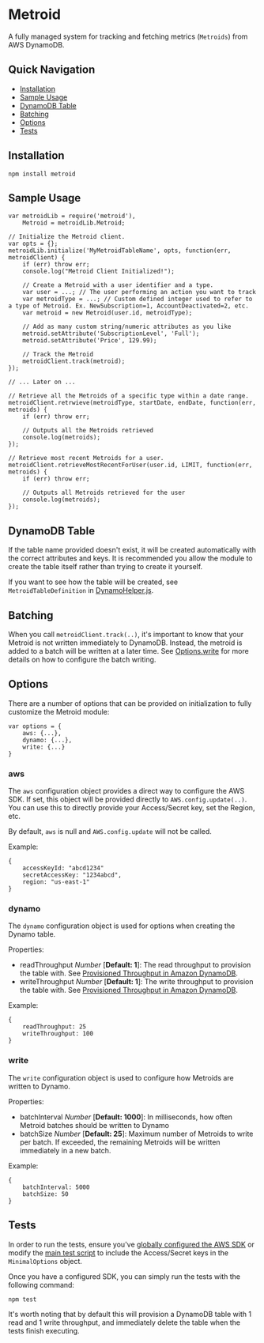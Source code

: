 # Metroid

A fully managed system for tracking and fetching metrics (`Metroids`) from AWS DynamoDB. 

## Quick Navigation
- [Installation](#Installation)
- [Sample Usage](#Sample-Usage)
- [DynamoDB Table](#Dynamo-DBTable)
- [Batching](#Batching)
- [Options](#Options)
- [Tests](#Tests)

## Installation
```
npm install metroid
```

## Sample Usage

```node
var metroidLib = require('metroid'),
    Metroid = metroidLib.Metroid;

// Initialize the Metroid client.
var opts = {};
metroidLib.initialize('MyMetroidTableName', opts, function(err, metroidClient) {
    if (err) throw err;
    console.log("Metroid Client Initialized!");
    
    // Create a Metroid with a user identifier and a type.
    var user = ...; // The user performing an action you want to track
    var metroidType = ...; // Custom defined integer used to refer to a type of Metroid. Ex. NewSubscription=1, AccountDeactivated=2, etc.
    var metroid = new Metroid(user.id, metroidType);
    
    // Add as many custom string/numeric attributes as you like
    metroid.setAttribute('SubscriptionLevel', 'Full');
    metroid.setAttribute('Price', 129.99);
    
    // Track the Metroid
    metroidClient.track(metroid);
});

// ... Later on ...

// Retrieve all the Metroids of a specific type within a date range.
metroidClient.retrwieve(metroidType, startDate, endDate, function(err, metroids) {
    if (err) throw err;
    
    // Outputs all the Metroids retrieved
    console.log(metroids);
});

// Retrieve most recent Metroids for a user.
metroidClient.retrieveMostRecentForUser(user.id, LIMIT, function(err, metroids) {
    if (err) throw err;
    
    // Outputs all Metroids retrieved for the user
    console.log(metroids);
});

```

## DynamoDB Table

If the table name provided doesn't exist, it will be created automatically with the correct attributes and keys. It is recommended you allow the module to create the table itself rather than trying to create it yourself. 

If you want to see how the table will be created, see `MetroidTableDefinition` in [DynamoHelper.js](service/DynamoHelper.js).

## Batching

When you call `metroidClient.track(..)`, it's important to know that your Metroid is not written immediately to DynamoDB. Instead, the metroid is added to a batch will be written at a later time. See [Options.write](#write) for more details on how to configure the batch writing.

## Options

There are a number of options that can be provided on initialization to fully customize the Metroid module:

```node
var options = {
    aws: {...},
    dynamo: {...},
    write: {...}
}
```

### aws

The `aws` configuration object provides a direct way to configure the AWS SDK. If set, this object will be provided directly to `AWS.config.update(..)`. You can use this to directly provide your Access/Secret key, set the Region, etc.

By default, `aws` is null and `AWS.config.update` will not be called.

Example:
```
{
    accessKeyId: "abcd1234"
    secretAccessKey: "1234abcd",
    region: "us-east-1"
}
```

### dynamo

The `dynamo` configuration object is used for options when creating the Dynamo table. 

Properties:
- readThroughput *Number* [**Default: 1**]: The read throughput to provision the table with. See [Provisioned Throughput in Amazon DynamoDB](http://docs.aws.amazon.com/amazondynamodb/latest/developerguide/ProvisionedThroughputIntro.html).
- writeThroughput *Number* [**Default: 1**]: The write throughput to provision the table with. See [Provisioned Throughput in Amazon DynamoDB](http://docs.aws.amazon.com/amazondynamodb/latest/developerguide/ProvisionedThroughputIntro.html).

Example:
```
{
    readThroughput: 25
    writeThroughput: 100
}
```

### write

The `write` configuration object is used to configure how Metroids are written to Dynamo.

Properties:
- batchInterval *Number* [**Default: 1000**]: In milliseconds, how often Metroid batches should be written to Dynamo
- batchSize *Number* [**Default: 25**]: Maximum number of Metroids to write per batch. If exceeded, the remaining Metroids will be written immediately in a new batch.

Example:
```
{
    batchInterval: 5000
    batchSize: 50
}
```

## Tests

In order to run the tests, ensure you've [globally configured the AWS SDK](http://docs.aws.amazon.com/cli/latest/userguide/cli-chap-getting-started.html) or modify the [main test script](test/index.js) to include the Access/Secret keys in the `MinimalOptions` object.

Once you have a configured SDK, you can simply run the tests with the following command:

```
npm test
```

It's worth noting that by default this will provision a DynamoDB table with 1 read and 1 write throughput, and immediately delete the table when the tests finish executing. 
